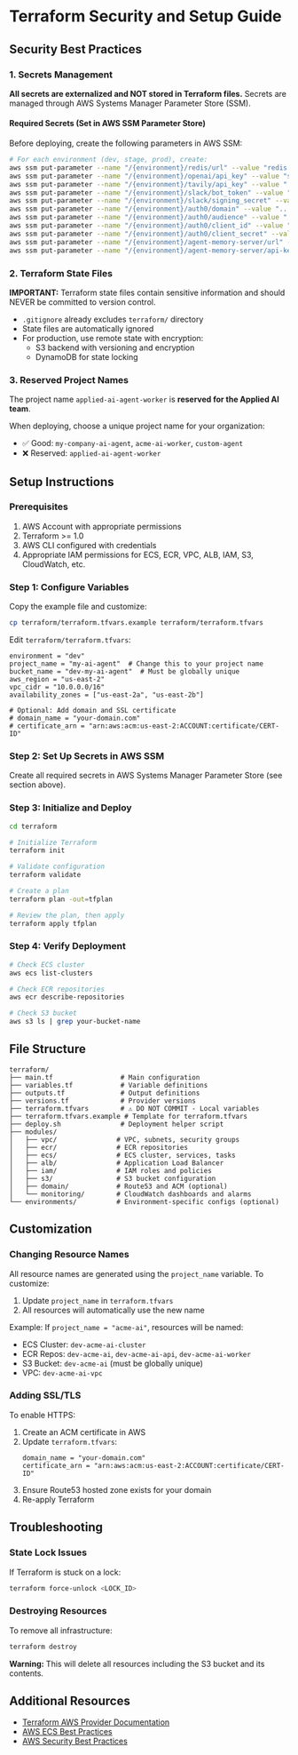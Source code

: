 # Terraform Security and Setup Guide

## Security Best Practices

### 1. Secrets Management

**All secrets are externalized and NOT stored in Terraform files.** Secrets are managed through AWS Systems Manager Parameter Store (SSM).

#### Required Secrets (Set in AWS SSM Parameter Store)

Before deploying, create the following parameters in AWS SSM:

```bash
# For each environment (dev, stage, prod), create:
aws ssm put-parameter --name "/{environment}/redis/url" --value "redis://..." --type "SecureString"
aws ssm put-parameter --name "/{environment}/openai/api_key" --value "sk-..." --type "SecureString"
aws ssm put-parameter --name "/{environment}/tavily/api_key" --value "..." --type "SecureString"
aws ssm put-parameter --name "/{environment}/slack/bot_token" --value "xoxb-..." --type "SecureString"
aws ssm put-parameter --name "/{environment}/slack/signing_secret" --value "..." --type "SecureString"
aws ssm put-parameter --name "/{environment}/auth0/domain" --value "..." --type "SecureString"
aws ssm put-parameter --name "/{environment}/auth0/audience" --value "..." --type "SecureString"
aws ssm put-parameter --name "/{environment}/auth0/client_id" --value "..." --type "SecureString"
aws ssm put-parameter --name "/{environment}/auth0/client_secret" --value "..." --type "SecureString"
aws ssm put-parameter --name "/{environment}/agent-memory-server/url" --value "..." --type "SecureString"
aws ssm put-parameter --name "/{environment}/agent-memory-server/api-key" --value "..." --type "SecureString"
```

### 2. Terraform State Files

**IMPORTANT:** Terraform state files contain sensitive information and should NEVER be committed to version control.

- `.gitignore` already excludes `terraform/` directory
- State files are automatically ignored
- For production, use remote state with encryption:
  - S3 backend with versioning and encryption
  - DynamoDB for state locking

### 3. Reserved Project Names

The project name `applied-ai-agent-worker` is **reserved for the Applied AI team**. 

When deploying, choose a unique project name for your organization:
- ✅ Good: `my-company-ai-agent`, `acme-ai-worker`, `custom-agent`
- ❌ Reserved: `applied-ai-agent-worker`

## Setup Instructions

### Prerequisites

1. AWS Account with appropriate permissions
2. Terraform >= 1.0
3. AWS CLI configured with credentials
4. Appropriate IAM permissions for ECS, ECR, VPC, ALB, IAM, S3, CloudWatch, etc.

### Step 1: Configure Variables

Copy the example file and customize:

```bash
cp terraform/terraform.tfvars.example terraform/terraform.tfvars
```

Edit `terraform/terraform.tfvars`:

```hcl
environment = "dev"
project_name = "my-ai-agent"  # Change this to your project name
bucket_name = "dev-my-ai-agent"  # Must be globally unique
aws_region = "us-east-2"
vpc_cidr = "10.0.0.0/16"
availability_zones = ["us-east-2a", "us-east-2b"]

# Optional: Add domain and SSL certificate
# domain_name = "your-domain.com"
# certificate_arn = "arn:aws:acm:us-east-2:ACCOUNT:certificate/CERT-ID"
```

### Step 2: Set Up Secrets in AWS SSM

Create all required secrets in AWS Systems Manager Parameter Store (see section above).

### Step 3: Initialize and Deploy

```bash
cd terraform

# Initialize Terraform
terraform init

# Validate configuration
terraform validate

# Create a plan
terraform plan -out=tfplan

# Review the plan, then apply
terraform apply tfplan
```

### Step 4: Verify Deployment

```bash
# Check ECS cluster
aws ecs list-clusters

# Check ECR repositories
aws ecr describe-repositories

# Check S3 bucket
aws s3 ls | grep your-bucket-name
```

## File Structure

```
terraform/
├── main.tf                 # Main configuration
├── variables.tf            # Variable definitions
├── outputs.tf              # Output definitions
├── versions.tf             # Provider versions
├── terraform.tfvars        # ⚠️ DO NOT COMMIT - Local variables
├── terraform.tfvars.example # Template for terraform.tfvars
├── deploy.sh               # Deployment helper script
├── modules/
│   ├── vpc/               # VPC, subnets, security groups
│   ├── ecr/               # ECR repositories
│   ├── ecs/               # ECS cluster, services, tasks
│   ├── alb/               # Application Load Balancer
│   ├── iam/               # IAM roles and policies
│   ├── s3/                # S3 bucket configuration
│   ├── domain/            # Route53 and ACM (optional)
│   └── monitoring/        # CloudWatch dashboards and alarms
└── environments/          # Environment-specific configs (optional)
```

## Customization

### Changing Resource Names

All resource names are generated using the `project_name` variable. To customize:

1. Update `project_name` in `terraform.tfvars`
2. All resources will automatically use the new name

Example: If `project_name = "acme-ai"`, resources will be named:
- ECS Cluster: `dev-acme-ai-cluster`
- ECR Repos: `dev-acme-ai`, `dev-acme-ai-api`, `dev-acme-ai-worker`
- S3 Bucket: `dev-acme-ai` (must be globally unique)
- VPC: `dev-acme-ai-vpc`

### Adding SSL/TLS

To enable HTTPS:

1. Create an ACM certificate in AWS
2. Update `terraform.tfvars`:
   ```hcl
   domain_name = "your-domain.com"
   certificate_arn = "arn:aws:acm:us-east-2:ACCOUNT:certificate/CERT-ID"
   ```
3. Ensure Route53 hosted zone exists for your domain
4. Re-apply Terraform

## Troubleshooting

### State Lock Issues

If Terraform is stuck on a lock:

```bash
terraform force-unlock <LOCK_ID>
```

### Destroying Resources

To remove all infrastructure:

```bash
terraform destroy
```

**Warning:** This will delete all resources including the S3 bucket and its contents.

## Additional Resources

- [Terraform AWS Provider Documentation](https://registry.terraform.io/providers/hashicorp/aws/latest/docs)
- [AWS ECS Best Practices](https://docs.aws.amazon.com/AmazonECS/latest/developerguide/best_practices.html)
- [AWS Security Best Practices](https://aws.amazon.com/architecture/security-identity-compliance/)

